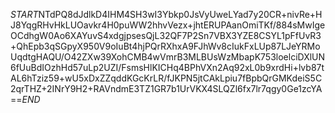 $START$NTdPQ8dJdlkD4IHM4SH3wI3Ybkp0JsVyUweLYad7y20CR+nivRe+HJ8YqgRHvHkLUOavkr4H0puWW2hhvVezx+jhtERUPAanOmiTKf/884sMwIgeOCdhgW0Ao6XAYuvS4xdgjpsesQjL32QF7P2Sn7VBX3YZE8CSYL1pFfUvR3+QhEpb3qSGpyX950V9oIuBt4hjPQrRXhxA9FJhWv8cIukFxLUp87LJeYRMoUqdtgHAQU/O42ZXw39XohCMB4wVmrB3MLBUsWzMbapK753loelciDXlUN6fUuBdIOzhHd57uLp2UZI/FsmsHlKICHq4BPhVXn2Aq92xL0b9xrdHi+lvb87tAL6hTziz59+wU5xDxZZqddKGcKrLR/fJKPN5jtCAkLpiu7fBpbQrGMKdeiS5C2qrTHZ+2INrY9H2+RAVndmE3TZ1GR7b1UrVKX4SLQZl6fx7lr7qgy0Ge1zcYA==$END$